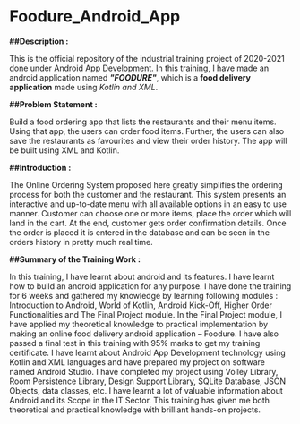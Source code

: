 # Foodure_Android_App

**##Description :**

This is the official repository of the industrial training project of 2020-2021 done under Android App Development. In this training, I have made an android application named _**"FOODURE"**_, which is a **food delivery application** made using _Kotlin and XML_.

**##Problem Statement :**

Build a food ordering app that lists the restaurants and
their menu items. Using that app, the users can order
food items.
Further, the users can also save the restaurants as
favourites and view their order history. The app will
be built using XML and Kotlin.

**##Introduction :**

The Online Ordering System proposed here greatly simplifies
the ordering process for both the customer and the restaurant.
This system presents an interactive and up-to-date menu with
all available options in an easy to use manner. Customer can
choose one or more items, place the order which will land in
the cart. At the end, customer gets order confirmation details.
Once the order is placed it is entered in the database and can
be seen in the orders history in pretty much real time.

**##Summary of the Training Work :**

In this training, I have learnt about android and its features. I have learnt how to build an android application for any purpose. I have done the training for 6 weeks and gathered my knowledge by learning following modules : Introduction to Android, World of Kotlin, Android Kick-Off, Higher Order Functionalities and The Final Project module. In the Final Project module, I have applied my theoretical knowledge to practical implementation by making an online food delivery android application – Foodure. I have also passed a final test in this training with 95% marks to get my training certificate.
I have learnt about Android App Development technology using Kotlin and XML languages and have prepared my project on software named Android Studio. I have completed my project using Volley Library, Room Persistence Library, Design Support Library, SQLite Database, JSON Objects, data classes, etc. I have learnt a lot of valuable information about Android and its Scope in the IT Sector. This training has given me both theoretical and practical knowledge with brilliant hands-on projects.
